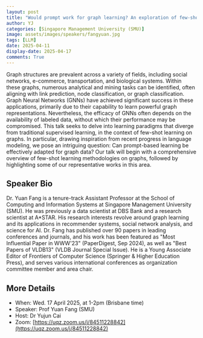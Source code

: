 ```yaml
---
layout: post
title: "Would prompt work for graph learning? An exploration of few-shot learning on graphs"
author: YJ
categories: [Singapore Management University (SMU)]
image: assets/images/speakers/fangyuan.jpg
tags: [LLM]
date: 2025-04-11
display-date: 2025-04-17
comments: True
---
```


Graph structures are prevalent across a variety of fields, including social networks, e-commerce, transportation, and biological systems. Within these graphs, numerous analytical and mining tasks can be identified, often aligning with link prediction, node classification, or graph classification. Graph Neural Networks (GNNs) have achieved significant success in these applications, primarily due to their capability to learn powerful graph representations. Nevertheless, the efficacy of GNNs often depends on the availability of labeled data, without which their performance may be compromised. This talk seeks to delve into learning paradigms that diverge from traditional supervised learning, in the context of few-shot learning on graphs. In particular, drawing inspiration from recent progress in language modeling, we pose an intriguing question: Can prompt-based learning be effectively adapted for graph data? Our talk will begin with a comprehensive overview of few-shot learning methodologies on graphs, followed by highlighting some of our representative works in this area.

## Speaker Bio

Dr. Yuan Fang is a tenure-track Assistant Professor at the School of Computing and Information Systems at Singapore Management University (SMU). He was previously a data scientist at DBS Bank and a research scientist at A*STAR. His research interests revolve around graph learning and its applications in recommender systems, social network analysis, and science for AI. Dr. Fang has published over 90 papers in leading conferences and journals, and his work has been featured as "Most Influential Paper in WWW'23" (PaperDigest, Sep 2024), as well as "Best Papers of VLDB13" (VLDB Journal Special Issue). He is a Young Associate Editor of Frontiers of Computer Science (Springer & Higher Education Press), and serves various international conferences as organization committee member and area chair.
## More Details

- When: Wed. 17 April 2025, at 1-2pm (Brisbane time)
- Speaker: Prof Yuan Fang (SMU)
- Host: Dr Yujun Cai
- Zoom: [https://uqz.zoom.us/j/84511228842](https://uqz.zoom.us/j/84511228842) 
